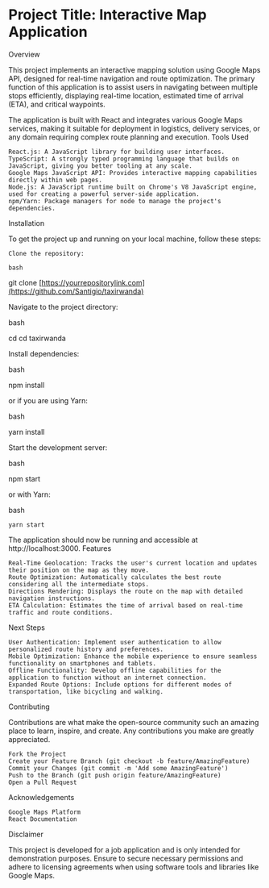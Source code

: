 # Project Title: Interactive Map Application
Overview

This project implements an interactive mapping solution using Google Maps API, designed for real-time navigation and route optimization. The primary function of this application is to assist users in navigating between multiple stops efficiently, displaying real-time location, estimated time of arrival (ETA), and critical waypoints.

The application is built with React and integrates various Google Maps services, making it suitable for deployment in logistics, delivery services, or any domain requiring complex route planning and execution.
Tools Used

    React.js: A JavaScript library for building user interfaces.
    TypeScript: A strongly typed programming language that builds on JavaScript, giving you better tooling at any scale.
    Google Maps JavaScript API: Provides interactive mapping capabilities directly within web pages.
    Node.js: A JavaScript runtime built on Chrome's V8 JavaScript engine, used for creating a powerful server-side application.
    npm/Yarn: Package managers for node to manage the project's dependencies.

Installation

To get the project up and running on your local machine, follow these steps:

    Clone the repository:

    bash

git clone [https://yourrepositorylink.com](https://github.com/Santigio/taxirwanda)

Navigate to the project directory:

bash

cd cd taxirwanda

Install dependencies:

bash

npm install

or if you are using Yarn:

bash

yarn install

Start the development server:

bash

npm start

or with Yarn:

bash

    yarn start

The application should now be running and accessible at http://localhost:3000.
Features

    Real-Time Geolocation: Tracks the user's current location and updates their position on the map as they move.
    Route Optimization: Automatically calculates the best route considering all the intermediate stops.
    Directions Rendering: Displays the route on the map with detailed navigation instructions.
    ETA Calculation: Estimates the time of arrival based on real-time traffic and route conditions.

Next Steps

    User Authentication: Implement user authentication to allow personalized route history and preferences.
    Mobile Optimization: Enhance the mobile experience to ensure seamless functionality on smartphones and tablets.
    Offline Functionality: Develop offline capabilities for the application to function without an internet connection.
    Expanded Route Options: Include options for different modes of transportation, like bicycling and walking.

Contributing

Contributions are what make the open-source community such an amazing place to learn, inspire, and create. Any contributions you make are greatly appreciated.

    Fork the Project
    Create your Feature Branch (git checkout -b feature/AmazingFeature)
    Commit your Changes (git commit -m 'Add some AmazingFeature')
    Push to the Branch (git push origin feature/AmazingFeature)
    Open a Pull Request

Acknowledgements

    Google Maps Platform
    React Documentation

Disclaimer

This project is developed for a job application and is only intended for demonstration purposes. Ensure to secure necessary permissions and adhere to licensing agreements when using software tools and libraries like Google Maps.
